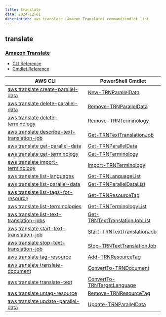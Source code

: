 ```yaml
---
title: translate
date: 2024-12-01
description: aws translate (Amazon Translate) command/cmdlet list.
---
```


## translate

### [Amazon Translate](https://aws.amazon.com/translate/)

* [CLI Reference](https://awscli.amazonaws.com/v2/documentation/api/latest/reference/translate/index.html)
* [Cmdlet Reference](https://docs.aws.amazon.com/powershell/latest/reference/items/Amazon_Translate_cmdlets.html)

|AWS CLI|PowerShell Cmdlet|
|----|----|
|[aws translate create-parallel-data](https://awscli.amazonaws.com/v2/documentation/api/latest/reference/translate/create-parallel-data.html)|[New-TRNParallelData](https://docs.aws.amazon.com/powershell/latest/reference/items/New-TRNParallelData.html)|
|[aws translate delete-parallel-data](https://awscli.amazonaws.com/v2/documentation/api/latest/reference/translate/delete-parallel-data.html)|[Remove-TRNParallelData](https://docs.aws.amazon.com/powershell/latest/reference/items/Remove-TRNParallelData.html)|
|[aws translate delete-terminology](https://awscli.amazonaws.com/v2/documentation/api/latest/reference/translate/delete-terminology.html)|[Remove-TRNTerminology](https://docs.aws.amazon.com/powershell/latest/reference/items/Remove-TRNTerminology.html)|
|[aws translate describe-text-translation-job](https://awscli.amazonaws.com/v2/documentation/api/latest/reference/translate/describe-text-translation-job.html)|[Get-TRNTextTranslationJob](https://docs.aws.amazon.com/powershell/latest/reference/items/Get-TRNTextTranslationJob.html)|
|[aws translate get-parallel-data](https://awscli.amazonaws.com/v2/documentation/api/latest/reference/translate/get-parallel-data.html)|[Get-TRNParallelData](https://docs.aws.amazon.com/powershell/latest/reference/items/Get-TRNParallelData.html)|
|[aws translate get-terminology](https://awscli.amazonaws.com/v2/documentation/api/latest/reference/translate/get-terminology.html)|[Get-TRNTerminology](https://docs.aws.amazon.com/powershell/latest/reference/items/Get-TRNTerminology.html)|
|[aws translate import-terminology](https://awscli.amazonaws.com/v2/documentation/api/latest/reference/translate/import-terminology.html)|[Import-TRNTerminology](https://docs.aws.amazon.com/powershell/latest/reference/items/Import-TRNTerminology.html)|
|[aws translate list-languages](https://awscli.amazonaws.com/v2/documentation/api/latest/reference/translate/list-languages.html)|[Get-TRNLanguageList](https://docs.aws.amazon.com/powershell/latest/reference/items/Get-TRNLanguageList.html)|
|[aws translate list-parallel-data](https://awscli.amazonaws.com/v2/documentation/api/latest/reference/translate/list-parallel-data.html)|[Get-TRNParallelDataList](https://docs.aws.amazon.com/powershell/latest/reference/items/Get-TRNParallelDataList.html)|
|[aws translate list-tags-for-resource](https://awscli.amazonaws.com/v2/documentation/api/latest/reference/translate/list-tags-for-resource.html)|[Get-TRNResourceTag](https://docs.aws.amazon.com/powershell/latest/reference/items/Get-TRNResourceTag.html)|
|[aws translate list-terminologies](https://awscli.amazonaws.com/v2/documentation/api/latest/reference/translate/list-terminologies.html)|[Get-TRNTerminologyList](https://docs.aws.amazon.com/powershell/latest/reference/items/Get-TRNTerminologyList.html)|
|[aws translate list-text-translation-jobs](https://awscli.amazonaws.com/v2/documentation/api/latest/reference/translate/list-text-translation-jobs.html)|[Get-TRNTextTranslationJobList](https://docs.aws.amazon.com/powershell/latest/reference/items/Get-TRNTextTranslationJobList.html)|
|[aws translate start-text-translation-job](https://awscli.amazonaws.com/v2/documentation/api/latest/reference/translate/start-text-translation-job.html)|[Start-TRNTextTranslationJob](https://docs.aws.amazon.com/powershell/latest/reference/items/Start-TRNTextTranslationJob.html)|
|[aws translate stop-text-translation-job](https://awscli.amazonaws.com/v2/documentation/api/latest/reference/translate/stop-text-translation-job.html)|[Stop-TRNTextTranslationJob](https://docs.aws.amazon.com/powershell/latest/reference/items/Stop-TRNTextTranslationJob.html)|
|[aws translate tag-resource](https://awscli.amazonaws.com/v2/documentation/api/latest/reference/translate/tag-resource.html)|[Add-TRNResourceTag](https://docs.aws.amazon.com/powershell/latest/reference/items/Add-TRNResourceTag.html)|
|[aws translate translate-document](https://awscli.amazonaws.com/v2/documentation/api/latest/reference/translate/translate-document.html)|[ConvertTo-TRNDocument](https://docs.aws.amazon.com/powershell/latest/reference/items/ConvertTo-TRNDocument.html)|
|[aws translate translate-text](https://awscli.amazonaws.com/v2/documentation/api/latest/reference/translate/translate-text.html)|[ConvertTo-TRNTargetLanguage](https://docs.aws.amazon.com/powershell/latest/reference/items/ConvertTo-TRNTargetLanguage.html)|
|[aws translate untag-resource](https://awscli.amazonaws.com/v2/documentation/api/latest/reference/translate/untag-resource.html)|[Remove-TRNResourceTag](https://docs.aws.amazon.com/powershell/latest/reference/items/Remove-TRNResourceTag.html)|
|[aws translate update-parallel-data](https://awscli.amazonaws.com/v2/documentation/api/latest/reference/translate/update-parallel-data.html)|[Update-TRNParallelData](https://docs.aws.amazon.com/powershell/latest/reference/items/Update-TRNParallelData.html)|

